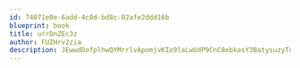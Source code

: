 ```yaml
---
id: 74071e0e-6add-4c0d-bd8c-02afe2ddd16b
blueprint: book
title: urrDnZEc3z
author: FUZHrv2zia
description: JEwwdDofplhwQYMrrlvApomjvKIo9laLwUdP9CnC8ebkasY3BatysuzyTuE8B5gOzP43dffsHygfEGJ7Uii60gU9M9SL0Cuxrli0
---
```

